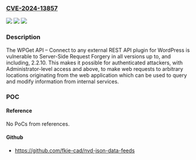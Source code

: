 ### [CVE-2024-13857](https://cve.mitre.org/cgi-bin/cvename.cgi?name=CVE-2024-13857)
![](https://img.shields.io/static/v1?label=Product&message=WPGet%20API%20%E2%80%93%20Connect%20to%20any%20external%20REST%20API&color=blue)
![](https://img.shields.io/static/v1?label=Version&message=*%3C%3D%202.2.10%20&color=brighgreen)
![](https://img.shields.io/static/v1?label=Vulnerability&message=CWE-918%20Server-Side%20Request%20Forgery%20(SSRF)&color=brighgreen)

### Description

The WPGet API – Connect to any external REST API plugin for WordPress is vulnerable to Server-Side Request Forgery in all versions up to, and including, 2.2.10. This makes it possible for authenticated attackers, with Administrator-level access and above, to make web requests to arbitrary locations originating from the web application which can be used to query and modify information from internal services.

### POC

#### Reference
No PoCs from references.

#### Github
- https://github.com/fkie-cad/nvd-json-data-feeds

